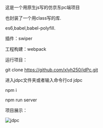 
这是一个用原生js写的仿京东pc端项目

也封装了一个用class写的库.

es6,babel,babel-polyfill.

插件：swiper

工程构建：webpack

运行项目：

git clone https://github.com/xlyh250/jdPc.git

进入jdpc文件夹或者输入命令行cd jdpc

npm i

npm run server

项目展示：

![jdpc](https://github.com/xlyh250/jdPc/blob/master/gif/jdPc.gif)


